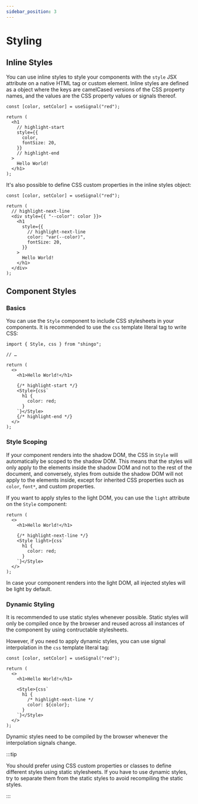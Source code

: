 ```yaml
---
sidebar_position: 3
---
```


# Styling

## Inline Styles

You can use inline styles to style your components with the `style` JSX
attribute on a native HTML tag or custom element. Inline styles are defined as a
object where the keys are camelCased versions of the CSS property names, and the
values are the CSS property values or signals thereof.

```tsx
const [color, setColor] = useSignal("red");

return (
  <h1
    // highlight-start
    style={{
      color,
      fontSize: 20,
    }}
    // highlight-end
  >
    Hello World!
  </h1>
);
```

It's also possible to define CSS custom properties in the inline styles object:

```tsx
const [color, setColor] = useSignal("red");

return (
  // highlight-next-line
  <div style={{ "--color": color }}>
    <h1
      style={{
        // highlight-next-line
        color: "var(--color)",
        fontSize: 20,
      }}
    >
      Hello World!
    </h1>
  </div>
);
```

## Component Styles

### Basics

You can use the `Style` component to include CSS stylesheets in your components.
It is recommended to use the `css` template literal tag to write CSS:

```tsx
import { Style, css } from "shingo";

// …

return (
  <>
    <h1>Hello World!</h1>

    {/* highlight-start */}
    <Style>{css`
      h1 {
        color: red;
      }
    `}</Style>
    {/* highlight-end */}
  </>
);
```

### Style Scoping

If your component renders into the shadow DOM, the CSS in `Style` will
automatically be scoped to the shadow DOM. This means that the styles will only
apply to the elements inside the shadow DOM and not to the rest of the document,
and conversely, styles from outside the shadow DOM will not apply to the
elements inside, except for inherited CSS properties such as `color`, `font*`,
and custom properties.

If you want to apply styles to the light DOM, you can use the `light` attribute
on the `Style` component:

```tsx
return (
  <>
    <h1>Hello World!</h1>

    {/* highlight-next-line */}
    <Style light>{css`
      h1 {
        color: red;
      }
    `}</Style>
  </>
);
```

In case your component renders into the light DOM, all injected styles will be
light by default.

### Dynamic Styling

It is recommended to use static styles whenever possible. Static styles will
only be compiled once by the browser and reused across all instances of the
component by using contructable stylesheets.

However, if you need to apply dynamic styles, you can use signal interpolation
in the `css` template literal tag:

```tsx
const [color, setColor] = useSignal("red");

return (
  <>
    <h1>Hello World!</h1>

    <Style>{css`
      h1 {
        /* highlight-next-line */
        color: ${color};
      }
    `}</Style>
  </>
);
```

Dynamic styles need to be compiled by the browser whenever the interpolation
signals change.

:::tip

You should prefer using CSS custom properties or classes to define different
styles using static stylesheets. If you have to use dynamic styles, try to
separate them from the static styles to avoid recompiling the static styles.

:::
